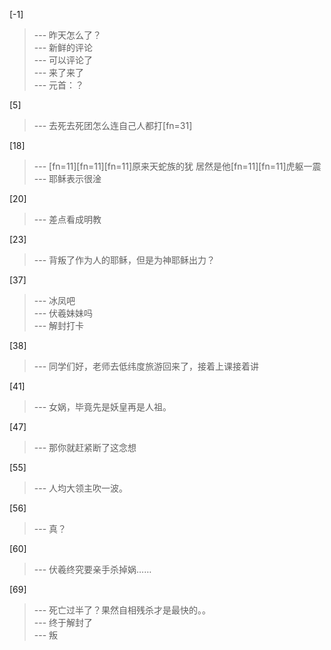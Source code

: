 
[-1] 
>--- 昨天怎么了？<br>
>--- 新鲜的评论<br>
>--- 可以评论了<br>
>--- 来了来了<br>
>--- 元首：？<br>

[5] 
>--- 去死去死团怎么连自己人都打[fn=31]<br>

[18] 
>--- [fn=11][fn=11][fn=11]原来天蛇族的犹  居然是他[fn=11][fn=11]虎躯一震<br>
>--- 耶稣表示很淦<br>

[20] 
>--- 差点看成明教<br>

[23] 
>--- 背叛了作为人的耶稣，但是为神耶稣出力？<br>

[37] 
>--- 冰凤吧<br>
>--- 伏羲妹妹吗<br>
>--- 解封打卡<br>

[38] 
>--- 同学们好，老师去低纬度旅游回来了，接着上课接着讲<br>

[41] 
>--- 女娲，毕竟先是妖皇再是人祖。<br>

[47] 
>--- 那你就赶紧断了这念想<br>

[55] 
>--- 人均大领主吹一波。<br>

[56] 
>--- 真？<br>

[60] 
>--- 伏羲终究要亲手杀掉娲……<br>

[69] 
>--- 死亡过半了？果然自相残杀才是最快的。。<br>
>--- 终于解封了<br>
>--- 叛<br>
